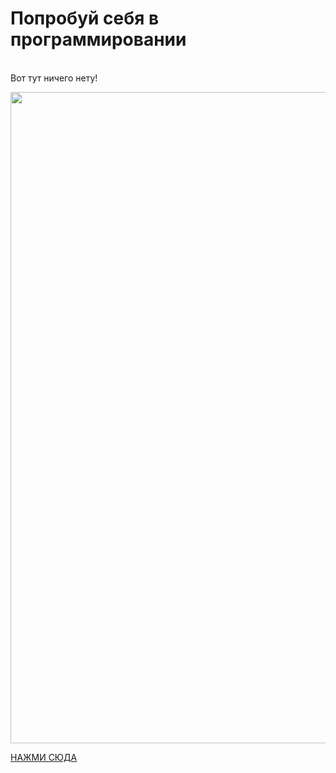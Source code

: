 <https>
<h1 class="article__title" itemprop="headline">Попробуй себя в программировании</h1>
<br>
Вот тут ничего нету!
<p><img src="https://pushinka.top/uploads/posts/2023-03/1680112008_pushinka-top-p-ilya-muromets-avatarka-krasivo-15.jpg" height="1042" width="1280"></p>
<a href="https://rt.pornhub.com/">НАЖМИ СЮДА</a>
</https>
